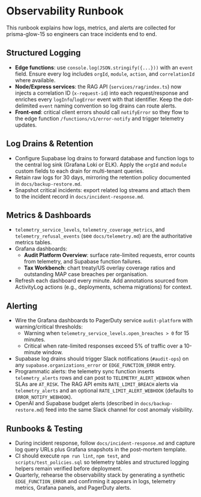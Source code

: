 # Observability Runbook

This runbook explains how logs, metrics, and alerts are collected for
prisma-glow-15 so engineers can trace incidents end to end.

## Structured Logging
- **Edge functions**: use `console.log(JSON.stringify({...}))` with an `event`
  field. Ensure every log includes `orgId`, `module`, `action`, and
  `correlationId` where available.
- **Node/Express services**: the RAG API (`services/rag/index.ts`) now injects a
  correlation ID (`x-request-id`) into each request/response and enriches every
  `logInfo`/`logError` event with that identifier. Keep the dot-delimited
  `event` naming convention so log drains can route alerts.
- **Front-end**: critical client errors should call `notifyError` so they flow to
  the edge function `/functions/v1/error-notify` and trigger telemetry updates.

## Log Drains & Retention
- Configure Supabase log drains to forward database and function logs to the
  central log sink (Grafana Loki or ELK). Apply the `orgId` and `module` custom
  fields to each drain for multi-tenant queries.
- Retain raw logs for 30 days, mirroring the retention policy documented in
  `docs/backup-restore.md`.
- Snapshot critical incidents: export related log streams and attach them to the
  incident record in `docs/incident-response.md`.

## Metrics & Dashboards
- `telemetry_service_levels`, `telemetry_coverage_metrics`, and
  `telemetry_refusal_events` (see `docs/telemetry.md`) are the authoritative
  metrics tables.
- Grafana dashboards:
  - **Audit Platform Overview**: surface rate-limited requests, error counts
    from telemetry, and Supabase function failures.
  - **Tax Workbench**: chart treaty/US overlay coverage ratios and outstanding
    MAP case breaches per organisation.
- Refresh each dashboard every minute. Add annotations sourced from
  ActivityLog actions (e.g., deployments, schema migrations) for context.

## Alerting
- Wire the Grafana dashboards to PagerDuty service `audit-platform` with
  warning/critical thresholds:
  - Warning when `telemetry_service_levels.open_breaches > 0` for 15 minutes.
  - Critical when rate-limited responses exceed 5% of traffic over a 10-minute
    window.
- Supabase log drains should trigger Slack notifications (`#audit-ops`) on any
  `supabase.organizations_error` or `EDGE_FUNCTION_ERROR` entry.
- Programmatic alerts: the telemetry sync function inserts `telemetry_alerts`
  rows and can post to `TELEMETRY_ALERT_WEBHOOK` when SLAs are `AT_RISK`. The
  RAG API emits `RATE_LIMIT_BREACH` alerts via `telemetry_alerts` and an
  optional `RATE_LIMIT_ALERT_WEBHOOK` (defaults to `ERROR_NOTIFY_WEBHOOK`).
- OpenAI and Supabase budget alerts (described in `docs/backup-restore.md`) feed
  into the same Slack channel for cost anomaly visibility.

## Runbooks & Testing
- During incident response, follow `docs/incident-response.md` and capture log
  query URLs plus Grafana snapshots in the post-mortem template.
- CI should execute `npm run lint`, `npm test`, and `scripts/test_policies.sql`
  so telemetry tables and structured logging helpers remain verified before
  deployment.
- Quarterly, rehearse the observability stack by generating a synthetic
  `EDGE_FUNCTION_ERROR` and confirming it appears in logs, telemetry metrics,
  Grafana panels, and PagerDuty alerts.
